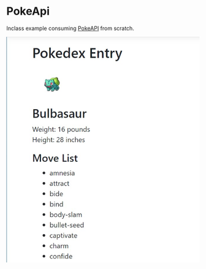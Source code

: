 # PokeApi
Inclass example consuming [PokeAPI](https://pokeapi.co/) from scratch.

![screenshot](https://github.com/arcum-omni/PokeApi/blob/master/images/pokeScreenshot.jpg)
